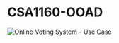 # CSA1160-OOAD

![Online Voting System - Use Case](https://github.com/user-attachments/assets/8363372c-d425-4d1d-884e-fc4e71c68857)
